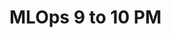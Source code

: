 # MLOps 9 to 10 PM

<!-- - ## Week 

   1. [Day 1](https://www.facebook.com/iCodeguru/videos/346560441764322)
   2. [Day 2](https://www.facebook.com/iCodeguru/videos/454133547091032)
   3. [Day 3](https://www.facebook.com/iCodeguru/videos/1220286688955428)
   4. [Day 4](https://www.facebook.com/iCodeguru/videos/1605038103674821)
   5. [Day 5]() -->

<!-- - ## Week 

   1. [Day 1]()
   2. [Day 2]()
   3. [Day 3]()
   4. [Day 4]()
   5. [Day 5]() -->
